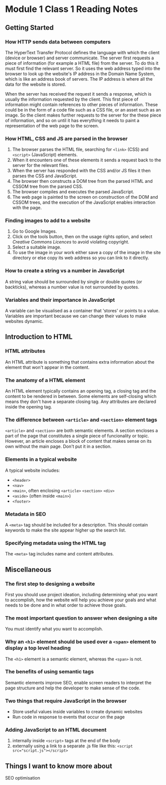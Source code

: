 # Module 1 Class 1 Reading Notes

## Getting Started

### How HTTP sends data between computers

The HyperText Transfer Protocol defines the language with which the client (device or browser) and server communicate. The server first requests a piece of information (for example a HTML file) from the server. To do this it must first find the relevant server. So it uses the web address typed into the browser to look up the website's IP address in the Domain Name System, which is like an address book of servers. The IP address is where all the data for the website is stored.

When the server has received the request it sends a response, which is usually the information requested by the client. This first piece of information might contain references to other pieces of information. These could be in the form of a code file such as a CSS file, or an asset such as an image. So the client makes further requests to the server for the these piece of information, and so on until it has everything it needs to paint a representation of the web page to the screen.

### How HTML, CSS and JS are parsed in the browser

1. The browser parses the HTML file, searching for `<link>` (CSS) and `<script>` (JavaScript) elements.
2. When it encounters one of these elements it sends a request back to the server for the relevant files.
3. When the server has responded with the CSS and/or JS files it then parses the CSS and JavaScript.
4. The browser then constructs a DOM tree from the parsed HTML and CSSOM tree from the parsed CSS.
5. The browser compiles and executes the parsed JavaScript.
6. The web page is painted to the screen on construction of the DOM and CSSOM trees, and the execution of the JavaScript enables interaction with the page.

### Finding images to add to a website

1. Go to Google Images.
2. Click on the tools button, then on the usage rights option, and select _Creative Commons Licences_ to avoid violating copyright.
3. Select a suitable image.
4. To use the image in your work either save a copy of the image in the site directory or else copy its web address so you can link to it directly.

### How to create a string vs a number in JavaScript

A string value should be surrounded by single or double quotes (or backticks), whereas a number value is not surrounded by quotes.

### Variables and their importance in JavaScript

A variable can be visualised as a container that 'stores' or points to a value. Variables are important because we can change their values to make websites dynamic.

## Introduction to HTML

### HTML attributes

An HTML attribute is something that contains extra information about the element that won't appear in the content.

### The anatomy of a HTML element

An HTML element typically contains an opening tag, a closing tag and the content to be rendered in between. Some elements are self-closing which means they don't have a separate closing tag. Any attributes are declared inside the opening tag.

### The difference between `<article>` and `<section>` element tags

`<article>` and `<section>` are both semantic elements. A section encloses a part of the page that constitutes a single piece of funcionality or topic. However, an article encloses a block of content that makes sense on its own without the main page. Don't put it in a section.

### Elements in a typical website

A typical website includes:

- `<header>`
- `<nav>`
- `<main>`, often enclosing `<article>` `<section>` `<div>`
- `<aside>` (often inside `<main>`)
- `<footer>`

### Metadata in SEO

A `<meta>` tag should be included for a description. This should contain keywords to make the site appear higher up the search list.

### Specifying metadata using the HTML tag

The `<meta>` tag includes name and content attributes.

## Miscellaneous

### The first step to designing a website

First you should use project ideation, including determining what you want to accomplish, how the website will help you achieve your goals and what needs to be done and in what order to achieve those goals.

### The most important question to answer when designing a site

You must identify what you want to accomplish.

### Why an `<h1>` element should be used over a `<span>` element to display a top level heading

The `<h1>` element is a semantic element, whereas the `<span>` is not.

### The benefits of using semantic tags

Semantic elements improve SEO, enable screen readers to interpret the page structure and help the developer to make sense of the code.

### Two things that require JavaScript in the browser

- Store useful values inside variables to create dynamic websites
- Run code in response to events that occur on the page

### Adding JavaScript to an HTML document

1. internally inside `<script>` tags at the end of the body
2. externally using a link to a separate .js file like this: `<script src="script.js"></script>`

## Things I want to know more about

SEO optimisation
